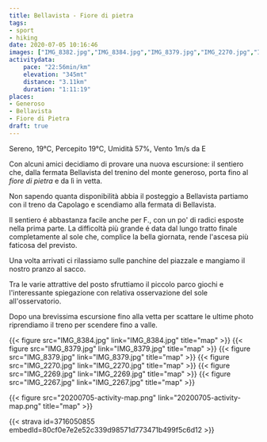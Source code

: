 ```yaml
---
title: Bellavista - Fiore di pietra
tags:
- sport
- hiking
date: 2020-07-05 10:16:46
images: ["IMG_8382.jpg","IMG_8384.jpg","IMG_8379.jpg","IMG_2270.jpg","IMG_2269.jpg","IMG_2267.jpg"]
activitydata:
    pace: "22:56min/km"
    elevation: "345mt"
    distance: "3.11km"
    duration: "1:11:19"
places:
- Generoso
- Bellavista
- Fiore di Pietra
draft: true
---
```


Sereno, 19°C, Percepito 19°C, Umidità 57%, Vento 1m/s da E

Con alcuni amici decidiamo di provare una nuova escursione: il sentiero che, dalla fermata Bellavista del trenino del monte generoso, porta fino al _fiore di pietra_ e da lì in vetta.

Non sapendo quanta disponibilità abbia il posteggio a Bellavista partiamo con il treno da Capolago e scendiamo alla fermata di Bellavista.

Il sentiero é abbastanza facile anche per F., con un po' di radici esposte nella prima parte.
La difficoltà più grande é data dal lungo tratto finale completamente al sole che, complice la bella giornata, rende l'ascesa più faticosa del previsto.

Una volta arrivati ci rilassiamo  sulle panchine del piazzale e mangiamo il nostro pranzo al sacco.

Tra le varie attrattive del posto sfruttiamo il piccolo parco giochi e l'interessante spiegazione con relativa osservazione del sole all'osservatorio.

Dopo una brevissima escursione fino alla vetta per scattare le ultime photo riprendiamo il treno per scendere fino a valle.


{{< figure src="IMG_8384.jpg" link="IMG_8384.jpg" title="map" >}}
{{< figure src="IMG_8379.jpg" link="IMG_8379.jpg" title="map" >}}
{{< figure src="IMG_8379.jpg" link="IMG_8379.jpg" title="map" >}}
{{< figure src="IMG_2270.jpg" link="IMG_2270.jpg" title="map" >}}
{{< figure src="IMG_2269.jpg" link="IMG_2269.jpg" title="map" >}}
{{< figure src="IMG_2267.jpg" link="IMG_2267.jpg" title="map" >}}


{{< figure src="20200705-activity-map.png" link="20200705-activity-map.png" title="map" >}}


{{< strava id=3716050855 embedId=80cf0e7e2e52c339d98571d773471b499f5c6d12 >}}
